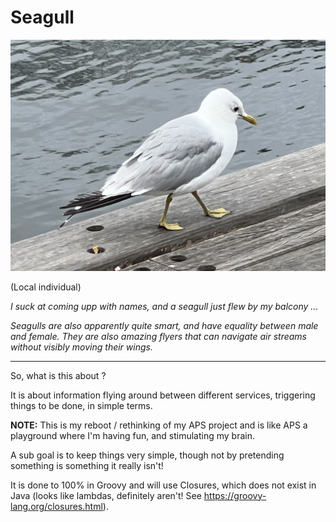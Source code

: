 # Seagull

![](pics/SeaGull-small.png)

(Local individual)

_I suck at coming upp with names, and a seagull just flew by my balcony ..._

_Seagulls are also apparently quite smart, and have equality between male and female. They are also amazing flyers that
can navigate air streams without visibly moving their wings._

-----

So, what is this about ?

It is about information flying around between different services, triggering things to be done, in simple terms.

**NOTE:** This is my reboot / rethinking of my APS project and is like APS a playground where I'm having fun, and
stimulating my brain.

A sub goal is to keep things very simple, though not by pretending something is something it really isn't!

It is done to 100% in Groovy and will use Closures, which does not exist in Java (looks like lambdas, definitely
aren't! See <https://groovy-lang.org/closures.html>).


